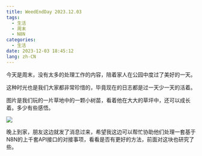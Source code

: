 ```yaml
---
title: WeedEndDay 2023.12.03
tags:
  - 生活
  - 周末
  - N8N
categories:
  - 生活
date: 2023-12-03 18:45:12
lang: zh-CN
---
```

今天是周末，没有太多的处理工作的内容，陪着家人在公园中度过了美好的一天。

这种时光也是我们大家都非常珍惜的，毕竟现在的日志都是过一天少一天的活着。


图片是我们玩的一片草地中的一颗小树苗，看着他在大大的草坪中，还可以成长着。多少有些感悟。

![](images/20231203183907.jpg)


晚上到家，朋友这边就发了消息过来，希望我这边可以帮忙协助他们处理一套基于N8N的上千套API接口的对接事项，看看是否有更好的方法，前面对这块也研究了些。
